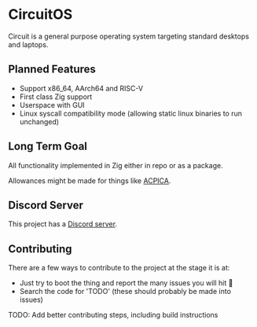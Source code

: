 # CircuitOS

Circuit is a general purpose operating system targeting standard desktops and laptops.

## Planned Features
- Support x86_64, AArch64 and RISC-V
- First class Zig support
- Userspace with GUI
- Linux syscall compatibility mode (allowing static linux binaries to run unchanged)

## Long Term Goal
All functionality implemented in Zig either in repo or as a package.

Allowances might be made for things like [ACPICA](https://acpica.org/).

## Discord Server
This project has a [Discord server](https://discord.gg/GZMm2FS3).

## Contributing
There are a few ways to contribute to the project at the stage it is at:
- Just try to boot the thing and report the many issues you will hit 💩
- Search the code for 'TODO' (these should probably be made into issues)

TODO: Add better contributing steps, including build instructions
